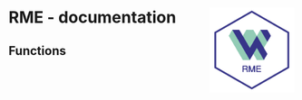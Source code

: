 # RME - documentation <img src="README_files/drwhy_RME_website.png" align="right" width="150"/>


Functions 
---------------
